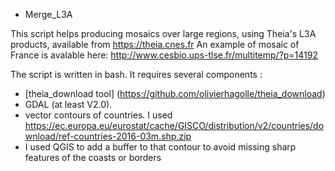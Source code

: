 * Merge_L3A

This script helps producing mosaics over large regions, using Theia's L3A products, available from https://theia.cnes.fr
An example of mosaic of France is avalable here: http://www.cesbio.ups-tlse.fr/multitemp/?p=14192

The script is written in bash.
It requires several components :
- [theia_download tool] (https://github.com/olivierhagolle/theia_download) 
- GDAL (at least V2.0).
- vector contours of countries. I used https://ec.europa.eu/eurostat/cache/GISCO/distribution/v2/countries/download/ref-countries-2016-03m.shp.zip
- I used QGIS to add a buffer to that contour to avoid missing sharp features of the coasts or borders




